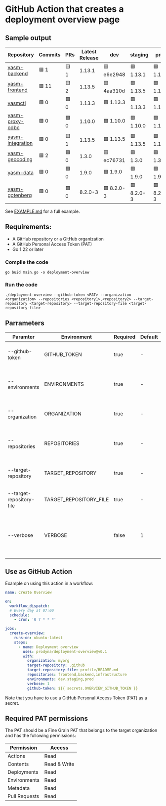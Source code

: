 # GitHub Action that creates a deployment overview page

## Sample output

| Repository | Commits | PRs | Latest Release | [dev](https://dev-yasm.prodyna.com) | [staging](https://dev-yasm.prodyna.com) | [prod](https://yasm.prodyna.com) |
| --- | --- | --- | -- | --- | --- | --- |
| [yasm-backend](https://github.com/prodyna-yasm/yasm-backend) | :red_square: 1 | :yellow_square: 1 | 1.13.1 |  :red_square: e6e2948 |  :green_square: 1.13.1 |  :green_square: 1.13.1 | 
| [yasm-frontend](https://github.com/prodyna-yasm/yasm-frontend) | :red_square: 11 | :yellow_square: 2 | 1.13.5 |  :red_square: 4aa310d |  :green_square: 1.13.5 |  :green_square: 1.13.5 | 
| [yasmctl](https://github.com/prodyna-yasm/yasmctl) | :green_square: 0 | :green_square: 0 | 1.13.3 |  :green_square: 1.13.3 |  :green_square: 1.13.3 |  :green_square: 1.13.3 | 
| [yasm-proxy-odbc](https://github.com/prodyna-yasm/yasm-proxy-odbc) | :green_square: 0 | :green_square: 0 | 1.10.0 |  :green_square: 1.10.0 |  :green_square: 1.10.0 |  :green_square: 1.10.0 | 
| [yasm-integration](https://github.com/prodyna-yasm/yasm-integration) | :green_square: 0 | :yellow_square: 1 | 1.13.5 |  :green_square: 1.13.5 |  :green_square: 1.13.5 |  :green_square: 1.13.5 | 
| [yasm-geocoding](https://github.com/prodyna-yasm/yasm-geocoding) | :red_square: 2 | :green_square: 0 | 1.3.0 |  :red_square: ec76731 |  :green_square: 1.3.0 |  :green_square: 1.3.0 | 
| [yasm-data](https://github.com/prodyna-yasm/yasm-data) | :green_square: 0 | :green_square: 0 | 1.9.0 |  :green_square: 1.9.0 |  :green_square: 1.9.0 |  :green_square: 1.9.0 | 
| [yasm-gotenberg](https://github.com/prodyna-yasm/yasm-gotenberg) | :green_square: 0 | :green_square: 0 | 8.2.0-3 |  :green_square: 8.2.0-3 |  :green_square: 8.2.0-3 |  :green_square: 8.2.0-3 | 

See [EXAMPLE.md](EXAMPLE.md) for a full example.

## Requirements:

* A GitHub repository or a GitHub organization
* A GitHub Personal Access Token (PAT)
* Go 1.22 or later

### Compile the code

```shell
go buid main.go -o deployment-overview
```

### Run the code

```shell
./deployment-overview --github-token <PAT> --organization <organization> --repositories <repository1>,<repository2> --target-repository <target-repository> --target-repository-file <target-repository-file> 
```

## Parrameters

| Paramter | Environment | Required | Default | Example                                                                         | Description                                                                   |
| --- | --- |-------|---------|---------------------------------------------------------------------------------|-------------------------------------------------------------------------------|
| --github-token | GITHUB_TOKEN | true  | -       | -                                                                               | The GitHub Personal Access Token (PAT)                                        |
| --environments | ENVIRONMENTS | true  | -       | dev,staging,prod                                                                | Environments to query. Comma separated list.                                  |
| --organization | ORGANIZATION | true  | -       | myorga                                                                          | The GitHub Organization to query for repositories.                            |
| --repositories | REPOSITORIES | true  | -       | frontend,backend                                                                | Repositories to query. Comma separated list.                                  |
| --target-repository | TARGET_REPOSITORY | true  | -       | .github                                                                         | The target repository to commit the result to.                                |
| --target-repository-file | TARGET_REPOSITORY_FILE | true  | -       | profile/README.md | The target repository file to commit the result to.                             |
| --verbose | VERBOSE | false  | 1       | 0 | Verbosity level, 0=info, 1=debug. Overrides the environment variable VERBOSE. |

## Use as GitHub Action

Example on using this action in a workflow:

```yaml
name: Create Overview

on:
  workflow_dispatch:
  # Every day at 07:00
  schedule:
    - cron: '0 7 * * *'

jobs:
  create-overview:
    runs-on: ubuntu-latest
    steps:
      - name: Deployment overview
        uses: prodyna/deployment-overview@v0.1
        with:
          organization: myorg
          target-repository: .github
          target-repository-file: profile/README.md
          repositories: frontend,backend,infrastructure
          environments: dev,staging,prod
          verbose: 1
          github-token: ${{ secrets.OVERVIEW_GITHUB_TOKEN }}
```
Note that you have to use a GitHub Personal Access Token (PAT) as a secret.

## Required PAT permissions

The PAT should be a Fine Grain PAT that belongs to the target organization and has the following permissions:

| Permission | Access |
| --- | --- |
| Actions | Read |
| Contents | Read & Write |
| Deployments | Read |
| Environments | Read |
| Metadata | Read |
| Pull Requests | Read |

